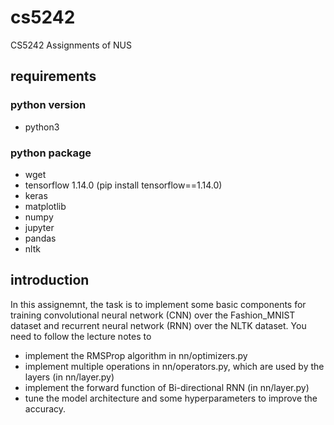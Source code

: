 # cs5242
CS5242 Assignments of NUS

## requirements
### python version
- python3

### python package
- wget
- tensorflow 1.14.0 (pip install tensorflow==1.14.0)
- keras
- matplotlib
- numpy
- jupyter
- pandas
- nltk

## introduction

In this assignemnt, the task is to implement some basic components for training convolutional neural network (CNN) over the Fashion_MNIST dataset and recurrent neural network (RNN) over the NLTK dataset. You need to follow the lecture notes to
- implement the RMSProp algorithm in nn/optimizers.py
- implement multiple operations in nn/operators.py, which are used by the layers (in nn/layer.py)
- implement the forward function of Bi-directional RNN (in nn/layer.py)
- tune the model architecture and some hyperparameters to improve the accuracy.
